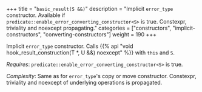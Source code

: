 +++
title = "`basic_result(S &&)`"
description = "Implicit `error_type` constructor. Available if `predicate::enable_error_converting_constructor<S>` is true. Constexpr, triviality and noexcept propagating."
categories = ["constructors", "implicit-constructors", "converting-constructors"]
weight = 190
+++

Implicit `error_type` constructor. Calls {{% api "void hook_result_construction(T *, U &&) noexcept" %}} with `this` and `S`.

*Requires*: `predicate::enable_error_converting_constructor<S>` is true.

*Complexity*: Same as for `error_type`'s copy or move constructor. Constexpr, triviality and noexcept of underlying operations is propagated.